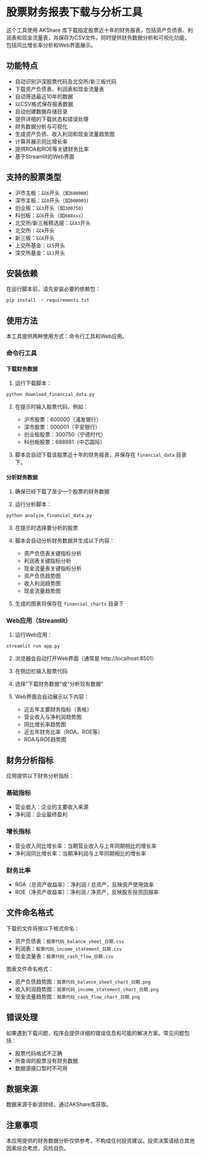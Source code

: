# 股票财务报表下载与分析工具

这个工具使用 AKShare 库下载指定股票近十年的财务报表，包括资产负债表、利润表和现金流量表，并保存为CSV文件。同时提供财务数据分析和可视化功能，包括同比增长率分析和Web界面展示。

## 功能特点

- 自动识别沪深股票代码及北交所/新三板代码
- 下载资产负债表、利润表和现金流量表
- 自动筛选最近10年的数据
- 以CSV格式保存报表数据
- 自动创建数据存储目录
- 提供详细的下载状态和错误处理
- 财务数据分析与可视化
- 生成资产负债、收入利润和现金流量趋势图
- 计算并展示同比增长率
- 提供ROA和ROE等关键财务比率
- 基于Streamlit的Web界面

## 支持的股票类型

- 沪市主板：以`6`开头（如`600000`）
- 深市主板：以`0`开头（如`000001`）
- 创业板：以`3`开头（如`300750`）
- 科创板：以`6`开头（如`688xxx`）
- 北交所/新三板精选层：以`83`开头
- 北交所：以`4`开头
- 新三板：以`8`开头
- 上交所基金：以`5`开头
- 深交所基金：以`1`开头

## 安装依赖

在运行脚本前，请先安装必要的依赖包：

```bash
pip install -r requirements.txt
```

## 使用方法

本工具提供两种使用方式：命令行工具和Web应用。

### 命令行工具

#### 下载财务数据

1. 运行下载脚本：

```bash
python download_financial_data.py
```

2. 在提示时输入股票代码，例如：
   - 沪市股票：600000（浦发银行）
   - 深市股票：000001（平安银行）
   - 创业板股票：300750（宁德时代）
   - 科创板股票：688981（中芯国际）

3. 脚本会自动下载该股票近十年的财务报表，并保存在 `financial_data` 目录下。

#### 分析财务数据

1. 确保已经下载了至少一个股票的财务数据

2. 运行分析脚本：

```bash
python analyze_financial_data.py
```

3. 在提示时选择要分析的股票

4. 脚本会自动分析财务数据并生成以下内容：
   - 资产负债表关键指标分析
   - 利润表关键指标分析
   - 现金流量表关键指标分析
   - 资产负债趋势图
   - 收入利润趋势图
   - 现金流量趋势图

5. 生成的图表将保存在 `financial_charts` 目录下

### Web应用（Streamlit）

1. 运行Web应用：

```bash
streamlit run app.py
```

2. 浏览器会自动打开Web界面（通常是 http://localhost:8501）

3. 在侧边栏输入股票代码

4. 选择"下载财务数据"或"分析现有数据"

5. Web界面会自动展示以下内容：
   - 近五年主要财务指标（表格）
   - 营业收入与净利润趋势图
   - 同比增长率趋势图
   - 近五年财务比率（ROA、ROE等）
   - ROA与ROE趋势图

## 财务分析指标

应用提供以下财务分析指标：

### 基础指标
- 营业收入：企业的主要收入来源
- 净利润：企业最终盈利

### 增长指标
- 营业收入同比增长率：当期营业收入与上年同期相比的增长率
- 净利润同比增长率：当期净利润与上年同期相比的增长率

### 财务比率
- ROA（总资产收益率）：净利润 / 总资产，反映资产使用效率
- ROE（净资产收益率）：净利润 / 净资产，反映股东投资回报率

## 文件命名格式

下载的文件将按以下格式命名：

- 资产负债表：`股票代码_balance_sheet_日期.csv`
- 利润表：`股票代码_income_statement_日期.csv`
- 现金流量表：`股票代码_cash_flow_日期.csv`

图表文件命名格式：

- 资产负债趋势图：`股票代码_balance_sheet_chart_日期.png`
- 收入利润趋势图：`股票代码_income_statement_chart_日期.png`
- 现金流量趋势图：`股票代码_cash_flow_chart_日期.png`

## 错误处理

如果遇到下载问题，程序会提供详细的错误信息和可能的解决方案。常见问题包括：

- 股票代码格式不正确
- 所查询的股票没有财务数据
- 数据源接口暂时不可用

## 数据来源

数据来源于新浪财经，通过AKShare库获取。

## 注意事项

本应用提供的财务数据分析仅供参考，不构成任何投资建议。投资决策请结合其他因素综合考虑，风险自负。 